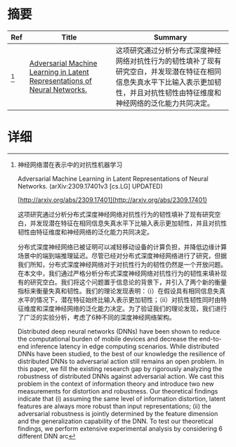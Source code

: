 # 摘要

| Ref | Title | Summary |
| --- | --- | --- |
| [^1] | [Adversarial Machine Learning in Latent Representations of Neural Networks.](http://arxiv.org/abs/2309.17401) | 这项研究通过分析分布式深度神经网络对抗性行为的韧性填补了现有研究空白，并发现潜在特征在相同信息失真水平下比输入表示更加韧性，并且对抗性韧性由特征维度和神经网络的泛化能力共同决定。 |

# 详细

[^1]: 神经网络潜在表示中的对抗性机器学习

    Adversarial Machine Learning in Latent Representations of Neural Networks. (arXiv:2309.17401v3 [cs.LG] UPDATED)

    [http://arxiv.org/abs/2309.17401](http://arxiv.org/abs/2309.17401)

    这项研究通过分析分布式深度神经网络对抗性行为的韧性填补了现有研究空白，并发现潜在特征在相同信息失真水平下比输入表示更加韧性，并且对抗性韧性由特征维度和神经网络的泛化能力共同决定。

    

    分布式深度神经网络已被证明可以减轻移动设备的计算负担，并降低边缘计算场景中的端到端推理延迟。尽管已经对分布式深度神经网络进行了研究，但据我们所知，分布式深度神经网络对于对抗性行为的韧性仍然是一个开放问题。在本文中，我们通过严格分析分布式深度神经网络对抗性行为的韧性来填补现有的研究空白。我们将这个问题置于信息论的背景下，并引入了两个新的衡量指标来衡量失真和韧性。我们的理论发现表明：（i）在假设具有相同信息失真水平的情况下，潜在特征始终比输入表示更加韧性；（ii）对抗性韧性同时由特征维度和深度神经网络的泛化能力决定。为了验证我们的理论发现，我们进行了广泛的实验分析，考虑了6种不同的深度神经网络架构。

    Distributed deep neural networks (DNNs) have been shown to reduce the computational burden of mobile devices and decrease the end-to-end inference latency in edge computing scenarios. While distributed DNNs have been studied, to the best of our knowledge the resilience of distributed DNNs to adversarial action still remains an open problem. In this paper, we fill the existing research gap by rigorously analyzing the robustness of distributed DNNs against adversarial action. We cast this problem in the context of information theory and introduce two new measurements for distortion and robustness. Our theoretical findings indicate that (i) assuming the same level of information distortion, latent features are always more robust than input representations; (ii) the adversarial robustness is jointly determined by the feature dimension and the generalization capability of the DNN. To test our theoretical findings, we perform extensive experimental analysis by considering 6 different DNN arc
    

